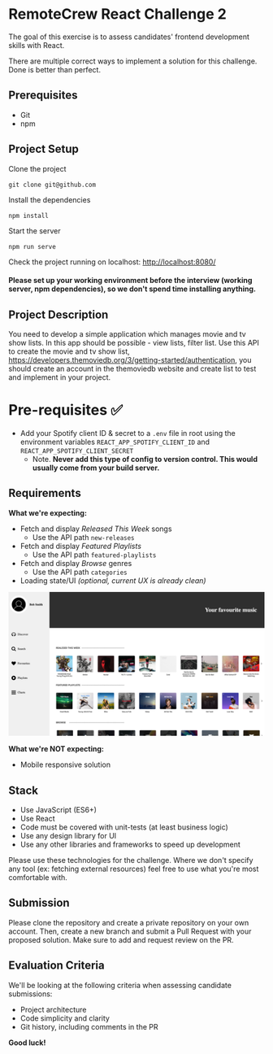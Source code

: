 # RemoteCrew React Challenge 2
The goal of this exercise is to assess candidates' frontend development skills with React. 

There are multiple correct ways to implement a solution for this challenge. Done is better than perfect.

## Prerequisites
- Git
- npm 

## Project Setup
Clone the project
```
git clone git@github.com
```

Install the dependencies
```
npm install
```

Start the server
```
npm run serve
```

Check the project running on localhost: 
[http://localhost:8080/](http://localhost:8080/)

#### Please set up your working environment before the interview (working server, npm dependencies), so we don't spend time installing anything.

## Project Description
You need to develop a simple application which manages movie and tv show lists. In this app should be possible - view lists, filter list.
Use this API to create the movie and tv show list, https://developers.themoviedb.org/3/getting-started/authentication, you should create an account in the themoviedb website and create list to test and implement in your project.

# Pre-requisites ✅
- Add your Spotify client ID & secret to a `.env` file in root using the environment variables `REACT_APP_SPOTIFY_CLIENT_ID` and `REACT_APP_SPOTIFY_CLIENT_SECRET`
  - Note. **Never add this type of config to version control. This would usually come from your build server.**

## Requirements
**What we're expecting:**
- Fetch and display *Released This Week* songs
  - Use the API path `new-releases`
- Fetch and display *Featured Playlists*
  - Use the API path `featured-playlists`
- Fetch and display *Browse* genres
  - Use the API path `categories`
- Loading state/UI *(optional, current UX is already clean)*


![Design Screenshot](./src/assets/img/design.png) 

**What we're NOT expecting:**
- Mobile responsive solution

## Stack
* Use JavaScript (ES6+)
* Use React
* Code must be covered with unit-tests (at least business logic)
* Use any design library for UI 
* Use any other libraries and frameworks to speed up development

Please use these technologies for the challenge. Where we don't specify any tool (ex: fetching external resources) feel free to use what you're most comfortable with. 

## Submission
Please clone the repository and create a private repository on your own account. Then, create a new branch and submit a Pull Request with your proposed solution. Make sure to add and request review on the PR.

## Evaluation Criteria
We'll be looking at the following criteria when assessing candidate submissions:
- Project architecture
- Code simplicity and clarity
- Git history, including comments in the PR

**Good luck!**